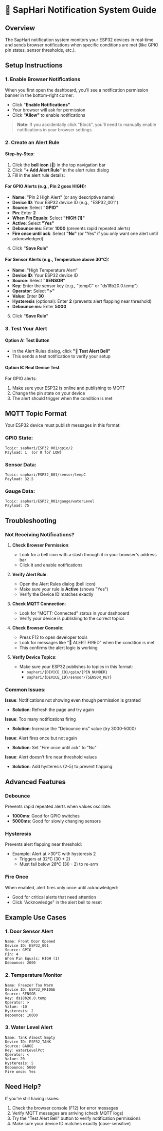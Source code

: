 # 🔔 SapHari Notification System Guide

## Overview
The SapHari notification system monitors your ESP32 devices in real-time and sends browser notifications when specific conditions are met (like GPIO pin states, sensor thresholds, etc.).

## Setup Instructions

### 1. Enable Browser Notifications
When you first open the dashboard, you'll see a notification permission banner in the bottom-right corner:
- Click **"Enable Notifications"** 
- Your browser will ask for permission
- Click **"Allow"** to enable notifications

> **Note**: If you accidentally click "Block", you'll need to manually enable notifications in your browser settings.

### 2. Create an Alert Rule

#### Step-by-Step:
1. Click the **bell icon** (🔔) in the top navigation bar
2. Click **"+ Add Alert Rule"** in the alert rules dialog
3. Fill in the alert rule details:

#### For GPIO Alerts (e.g., Pin 2 goes HIGH):
- **Name**: "Pin 2 High Alert" (or any descriptive name)
- **Device ID**: Your ESP32 device ID (e.g., "ESP32_001")
- **Source**: Select **"GPIO"**
- **Pin**: Enter **2**
- **When Pin Equals**: Select **"HIGH (1)"**
- **Active**: Select **"Yes"**
- **Debounce ms**: Enter **1000** (prevents rapid repeated alerts)
- **Fire once until ack**: Select **"No"** (or "Yes" if you only want one alert until acknowledged)

4. Click **"Save Rule"**

#### For Sensor Alerts (e.g., Temperature above 30°C):
- **Name**: "High Temperature Alert"
- **Device ID**: Your ESP32 device ID
- **Source**: Select **"SENSOR"**
- **Key**: Enter the sensor key (e.g., "tempC" or "ds18b20.0.temp")
- **Operator**: Select **">"**
- **Value**: Enter **30**
- **Hysteresis** (optional): Enter **2** (prevents alert flapping near threshold)
- **Debounce ms**: Enter **5000**

5. Click **"Save Rule"**

### 3. Test Your Alert

#### Option A: Test Button
- In the Alert Rules dialog, click **"🔔 Test Alert Bell"**
- This sends a test notification to verify your setup

#### Option B: Real Device Test
For GPIO alerts:
1. Make sure your ESP32 is online and publishing to MQTT
2. Change the pin state on your device
3. The alert should trigger when the condition is met

## MQTT Topic Format

Your ESP32 device must publish messages in this format:

### GPIO State:
```
Topic: saphari/ESP32_001/gpio/2
Payload: 1  (or 0 for LOW)
```

### Sensor Data:
```
Topic: saphari/ESP32_001/sensor/tempC
Payload: 32.5
```

### Gauge Data:
```
Topic: saphari/ESP32_001/gauge/waterLevel
Payload: 75
```

## Troubleshooting

### Not Receiving Notifications?

1. **Check Browser Permission**:
   - Look for a bell icon with a slash through it in your browser's address bar
   - Click it and enable notifications

2. **Verify Alert Rule**:
   - Open the Alert Rules dialog (bell icon)
   - Make sure your rule is **Active** (shows "Yes")
   - Verify the Device ID matches exactly

3. **Check MQTT Connection**:
   - Look for "MQTT: Connected" status in your dashboard
   - Verify your device is publishing to the correct topics

4. **Check Browser Console**:
   - Press F12 to open developer tools
   - Look for messages like "🔔 ALERT FIRED" when the condition is met
   - This confirms the alert logic is working

5. **Verify Device Topics**:
   - Make sure your ESP32 publishes to topics in this format:
     - `saphari/{DEVICE_ID}/gpio/{PIN_NUMBER}`
     - `saphari/{DEVICE_ID}/sensor/{SENSOR_KEY}`

### Common Issues:

**Issue**: Notifications not showing even though permission is granted
- **Solution**: Refresh the page and try again

**Issue**: Too many notifications firing
- **Solution**: Increase the "Debounce ms" value (try 3000-5000)

**Issue**: Alert fires once but not again
- **Solution**: Set "Fire once until ack" to "No"

**Issue**: Alert doesn't fire near threshold values
- **Solution**: Add hysteresis (2-5) to prevent flapping

## Advanced Features

### Debounce
Prevents rapid repeated alerts when values oscillate:
- **1000ms**: Good for GPIO switches
- **5000ms**: Good for slowly changing sensors

### Hysteresis
Prevents alert flapping near threshold:
- Example: Alert at >30°C with hysteresis 2
  - Triggers at 32°C (30 + 2)
  - Must fall below 28°C (30 - 2) to re-arm

### Fire Once
When enabled, alert fires only once until acknowledged:
- Good for critical alerts that need attention
- Click "Acknowledge" in the alert bell to reset

## Example Use Cases

### 1. Door Sensor Alert
```
Name: Front Door Opened
Device ID: ESP32_001
Source: GPIO
Pin: 4
When Pin Equals: HIGH (1)
Debounce: 2000
```

### 2. Temperature Monitor
```
Name: Freezer Too Warm
Device ID: ESP32_FRIDGE
Source: SENSOR
Key: ds18b20.0.temp
Operator: >
Value: -10
Hysteresis: 2
Debounce: 10000
```

### 3. Water Level Alert
```
Name: Tank Almost Empty
Device ID: ESP32_TANK
Source: GAUGE
Key: waterLevelPct
Operator: <
Value: 20
Hysteresis: 5
Debounce: 5000
Fire once: Yes
```

## Need Help?

If you're still having issues:
1. Check the browser console (F12) for error messages
2. Verify MQTT messages are arriving (check MQTT logs)
3. Try the "Test Alert Bell" button to verify notification permissions
4. Make sure your device ID matches exactly (case-sensitive)
